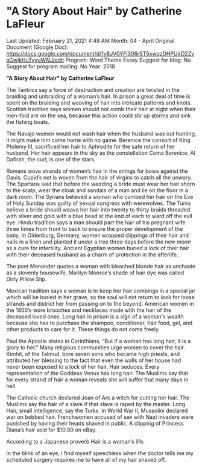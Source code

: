 # "A Story About Hair" by Catherine LaFleur

Last Updated: February 21, 2021 4:48 AM
Month: 04 - April
Original Document (Google Doc): https://docs.google.com/document/d/1y8JV0YFl306rST5xwqzDHPUirD2ZvaGwjkHuTyyuWAU/edit
Program: Word Theme Essay
Suggest for blog: No
Suggest for program mailing: No
Year: 2018

**“A Story About Hair” by Catherine LaFleur**

The Tantrics say a force of destruction and creation are twisted in the braiding and unbraiding of a woman’s hair. In prison a great deal of time is spent on the braiding and weaving of hair into intricate patterns and knots. Scottish tradition says women should not comb their hair at night when their men-fold are on the sea, because this action could stir up storms and sink the fishing boats.

The Navajo women would not wash hair when the husband was out hunting, it might make him come home with no game. Berenice the consort of King Ptolemy III, sacrificed her hair to Aphrodite for the safe return of her husband. Her hair appears in the sky as the constellation Coma Berenice. Al Dafirah, the curl, is one of the stars.

Romans wove strands of women’s hair in the strings for bows against the Gauls. Cupid’s net is woven from the hair of virgins to catch all the unwary. The Spartans said that before the wedding a bride must wear her hair shorn to the scalp, wear the cloak and sandals of a man and lie on the floor in a dark room. The Syrians believed a woman who combed her hair on the Eve of Holy Sunday was guilty of sexual congress with werewolves. The Turks believe a bride should weave her hair into twenty to thirty braids threaded with silver and gold with a blue bead at the end of each to ward off the evil eye. Hindu tradition says a man should part the hair of his pregnant wife three times from front to back to ensure the proper development of the baby. In Oldenburg, Germany, women wrapped clippings of their hair and nails in a linen and planted it under a tree three days before the new moon as a cure for infertility. Ancient Egyptian women buried a lock of their hair with their deceased husband as a charm of protection in the afterlife.

The poet Menander quotes a woman with bleached blonde hair as unchaste as a slovenly housewife. Marilyn Monroe’s shade of hair dye was called Dirty Pillow Slip.

Mexican tradition says a woman is to keep her hair combings in a special jar which will be buried in her grave, so the soul will not return to look for loose strands and district her from passing on to the beyond. American women in the 1800’s wore brooches and necklaces made with the hair of the deceased loved ones. Long hair in prison is a sign of a woman's wealth because she has to purchase the shampoo, conditioner, hair food, gel, and other products to care for it. These things do not come freely.

Paul the Apostle states in Corinthians, “But if a woman has long hair, it is a glory to her.” Many religious communities urge women to cover the hair. Kimhit, of the Talmud, bore seven sons who became high priests, and attributed her blessing to the fact that even the walls of her house had never been exposed to a lock of her hair. Hair seduces. Every representation of the Goddess Venus has long hair. The Muslims say that for every strand of hair a woman reveals she will suffer that many days in hell.

The Catholic church declared Joan of Arc a witch for cutting her hair. The Muslims say the hair of a slave if that slave is raped by the master. Long Hair, small intelligence, say the Turks. In World War II, Mussolini declared war on bobbed hair. Frenchwomen accused of sex with Nazi invaders were punished by having their heads shaved in public. A clipping of Princess Diana’s hair sold for $10.00 on eBay.

According to a Japanese proverb Hair is a woman’s life.

In the blink of an eye, I find myself speechless when the doctor tells me my scheduled surgery requires me to have all of my hair shaved off.